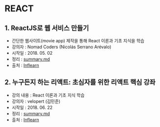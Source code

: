# REACT 

## 1. ReactJS로 웹 서비스 만들기
- 간단한 웹사이트(movie app) 제작을 통해 React 이론과 기초 지식을 학습
- 강의자 : Nomad Coders (Nicolás Serrano Arévalo)
- 시작일 : 2018. 05. 02 
- 정리 : [summary.md](summary.md)
- 출처 : [Inflearn](https://www.inflearn.com/course/reactjs-web/)

## 2. 누구든지 하는 리액트: 초심자를 위한 리액트 핵심 강좌
- 강의 내용 : React 이론과 기초 지식 학습
- 강의자 : velopert (김민준)
- 시작일 : 2018. 06. 22 
- 정리 : [summary.md](summary.md)
- 출처 : [Inflearn](https://www.inflearn.com/course/react-velopert/)